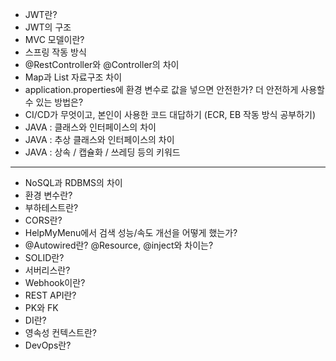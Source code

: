 - JWT란?
- JWT의 구조
- MVC 모델이란?
- 스프링 작동 방식
- @RestController와 @Controller의 차이
- Map과 List 자료구조 차이
- application.properties에 환경 변수로 값을 넣으면 안전한가? 더 안전하게 사용할 수 있는 방법은?
- CI/CD가 무엇이고, 본인이 사용한 코드 대답하기 (ECR, EB 작동 방식 공부하기)
- JAVA : 클래스와 인터페이스의 차이
- JAVA : 추상 클래스와 인터페이스의 차이
- JAVA : 상속 / 캡슐화 / 쓰레딩 등의 키워드
---
- NoSQL과 RDBMS의 차이
- 환경 변수란?
- 부하테스트란?
- CORS란?
- HelpMyMenu에서 검색 성능/속도 개선을 어떻게 했는가?
- @Autowired란? @Resource, @inject와 차이는?
- SOLID란?
- 서버리스란?
- Webhook이란?
- REST API란?
- PK와 FK
- DI란?
- 영속성 컨텍스트란?
- DevOps란?
